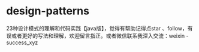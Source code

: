 # design-patterns
23种设计模式的理解和代码实践【java版】，觉得有帮助记得点star 、follow，有误或者更好的写法和理解，欢迎留言指正。或者微信联系我深入交流：weixin - success_xyz
